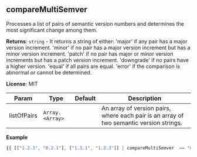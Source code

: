 <a name="module_compareSemver"></a>

## compareMultiSemver
Processes a list of pairs of semantic version numbers and determines the most significant change among them.

**Returns**: <code>string</code> - It returns a string of either:
'major' if any pair has a major version increment.
'minor' if no pair has a major version increment but has a minor version increment.
'patch' if no pair has major or minor version increments but has a patch version increment.
'downgrade' if no pairs have a higher version.
'equal' if all pairs are equal.
'error' if the comparison is abnormal or cannot be determined.

**License**: MIT

| Param | Type | Default | Description |
| --- | --- | --- | --- |
| listOfPairs | <code>Array.&lt;Array&gt;</code> |  | An array of version pairs, where each pair is an array of two semantic version strings.|

**Example**
```js
{{ [["1.2.3", "0.2.1"], ["1.3.1", "1.2.3"]] | compareMultiSemver  == "major" }}
```
